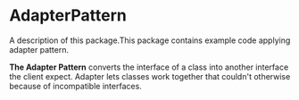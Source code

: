 # AdapterPattern

A description of this package.This package contains example code applying adapter pattern.

**The Adapter Pattern** converts the interface of a class into another interface the client expect. Adapter lets classes work together that couldn't otherwise because of incompatible interfaces.
